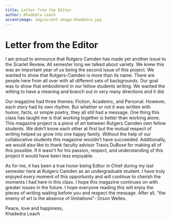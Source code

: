 ```yaml
---
title: Letter from the Editor
author: Khadedra Leach
accentimage: img/accent-image-khadedra.jpg
---
```


# Letter from the Editor

I am proud to announce that Rutgers Camden has made yet another issue to the Scarlet Review. All semester long we talked about variety. We knew this was an important year of us being the second issue of this project. We wanted to show that Rutgers-Camden is more than its name. There are people here from all over with all different sets of backgrounds. Our goal was to show that embodiment in our fellow students writing. We wanted the witting to have a meaning and branch out in very many directions and it did.

Our magazine had three themes: Fiction, Academic, and Personal. However, each story had its own rhythm. But whether or not it was written with humor, facts, or simple poetry, they all still had a message. One thing this class has taught me is that working together is better than working alone. This magazine project is a piece of art between Rutgers Camden own fellow students. We didn’t know each other at first but the mutual respect of writing helped us grow into one happy family. Without the help of our collaborative students this magazine wouldn’t have succeeded. Additionally, we would also like to thank faculty advisor Travis DuBose for making all of this possible. If it wasn’t for his passion, respect, and understanding of this project it would have been less enjoyable.

As for me, it has been a true honor being Editor in Chief during my last semester here at Rutgers Camden as an undergraduate student. I have truly enjoyed every moment of this opportunity and will continue to cherish the moments I had here in this class. I hope this magazine continues on with greater issues in the future. I hope everyone reading this will enjoy the pieces of writing waiting before you and respect the message. After all, “the enemy of art is the absence of limitations”- Orson Welles.

Peace, love and happiness,               
Khadedra Leach
